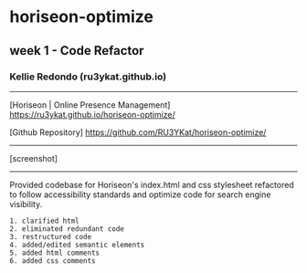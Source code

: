 # horiseon-optimize

## week 1 - Code Refactor

### Kellie Redondo (ru3ykat.github.io)

---

[Horiseon | Online Presence Management] https://ru3ykat.github.io/horiseon-optimize/

[Github Repository] https://github.com/RU3YKat/horiseon-optimize/

---
[screenshot]



---
Provided codebase for Horiseon's index.html and css stylesheet refactored to follow accessibility standards and optimize code for search engine visibility.

    1. clarified html
    2. eliminated redundant code
    3. restructured code
    4. added/edited semantic elements
    5. added html comments
    6. added css comments

